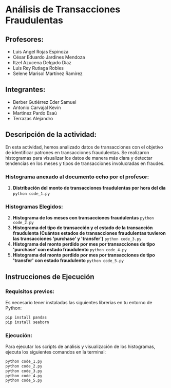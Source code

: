 # Análisis de Transacciones Fraudulentas

## Profesores:

- Luis Angel Rojas Espinoza
- César Eduardo Jardines Mendoza
- Itzel Azucena Delgado Díaz
- Luis Rey Rutiaga Robles
- Selene Marisol Martínez Ramírez

## Integrantes:

- Berber Gutiérrez Eder Samuel
- Antonio Carvajal Kevin
- Martínez Pardo Esaú
- Terrazas Alejandro

## Descripción de la actividad:

En esta actividad, hemos analizado datos de transacciones con el objetivo de identificar patrones en transacciones fraudulentas. Se realizaron histogramas para visualizar los datos de manera más clara y detectar tendencias en los meses y tipos de transacciones involucradas en fraudes.

### Histograma anexado al documento echo por el profesor:

1. **Distribución del monto de transacciones fraudulentas por hora del día** `python code_1.py`

### Histogramas Elegidos:
2. **Histograma de los meses con transacciones fraudulentas** `python code_2.py`
3. **Histograma del tipo de transacción y el estado de la transacción fraudulenta (Cuántos estados de transacciones fraudulentas tuvieron las transacciones 'purchase' y 'transfer')** `python code_3.py`
4. **Histograma del monto perdido por mes por transacciones de tipo 'purchase' con estado fraudulento** `python code_4.py`
5. **Histograma del monto perdido por mes por transacciones de tipo 'transfer' con estado fraudulento** `python code_5.py`

## Instrucciones de Ejecución

### Requisitos previos:

Es necesario tener instaladas las siguientes librerías en tu entorno de Python:

```bash
pip install pandas
pip install seaborn
```

### Ejecución:

Para ejecutar los scripts de análisis y visualización de los histogramas, ejecuta los siguientes comandos en la terminal:

```bash
python code_1.py
python code_2.py
python code_3.py
python code_4.py
python code_5.py
```